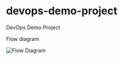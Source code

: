 # devops-demo-project
DevOps Demo Project

Flow diagram 

![Flow Diagram](https://github.com/deepakkr35/devops-demo-project/blob/main/devops-demo-project-flow.svg)
